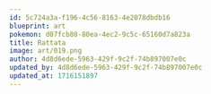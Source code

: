 ```yaml
---
id: 5c724a3a-f196-4c56-8163-4e2078dbdb16
blueprint: art
pokemon: d07fcb80-80ea-4ec2-9c5c-65160d7a823a
title: Rattata
image: art/019.png
author: 4d8d6ede-5963-429f-9c2f-74b897007e0c
updated_by: 4d8d6ede-5963-429f-9c2f-74b897007e0c
updated_at: 1716151897
---
```

